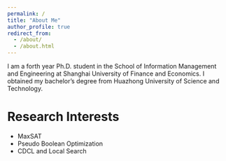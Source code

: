 ```yaml
---
permalink: /
title: "About Me"
author_profile: true
redirect_from: 
  - /about/
  - /about.html
---
```


I am a forth year Ph.D. student in the School of Information Management and Engineering at Shanghai University of Finance and Economics. I obtained my bachelor’s degree from Huazhong University of Science and Technology.

# Research Interests
- MaxSAT
- Pseudo Boolean Optimization
- CDCL and Local Search
